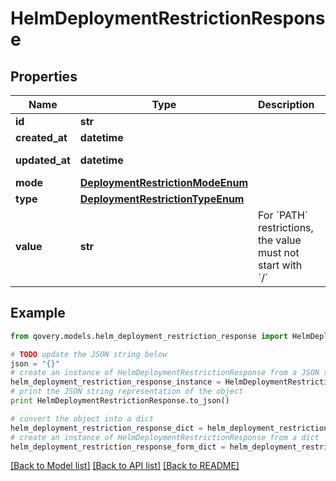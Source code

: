 # HelmDeploymentRestrictionResponse


## Properties
Name | Type | Description | Notes
------------ | ------------- | ------------- | -------------
**id** | **str** |  | [readonly] 
**created_at** | **datetime** |  | [readonly] 
**updated_at** | **datetime** |  | [optional] [readonly] 
**mode** | [**DeploymentRestrictionModeEnum**](DeploymentRestrictionModeEnum.md) |  | 
**type** | [**DeploymentRestrictionTypeEnum**](DeploymentRestrictionTypeEnum.md) |  | 
**value** | **str** | For &#x60;PATH&#x60; restrictions, the value must not start with &#x60;/&#x60; | 

## Example

```python
from qovery.models.helm_deployment_restriction_response import HelmDeploymentRestrictionResponse

# TODO update the JSON string below
json = "{}"
# create an instance of HelmDeploymentRestrictionResponse from a JSON string
helm_deployment_restriction_response_instance = HelmDeploymentRestrictionResponse.from_json(json)
# print the JSON string representation of the object
print HelmDeploymentRestrictionResponse.to_json()

# convert the object into a dict
helm_deployment_restriction_response_dict = helm_deployment_restriction_response_instance.to_dict()
# create an instance of HelmDeploymentRestrictionResponse from a dict
helm_deployment_restriction_response_form_dict = helm_deployment_restriction_response.from_dict(helm_deployment_restriction_response_dict)
```
[[Back to Model list]](../README.md#documentation-for-models) [[Back to API list]](../README.md#documentation-for-api-endpoints) [[Back to README]](../README.md)


